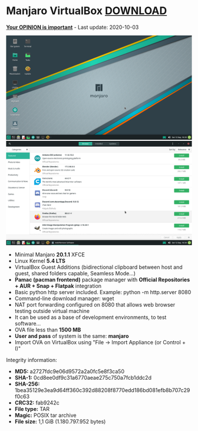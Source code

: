 # Manjaro VirtualBox [DOWNLOAD](https://github.com/Virtual-Machines/Manjaro-VirtualBox/releases/download/latest/Manjaro.ova)
[**Your OPINION is important**](https://github.com/Virtual-Machines/Manjaro-VirtualBox/issues/1) - Last update: 2020-10-03

![Manjaro](https://raw.githubusercontent.com/Virtual-Machines/Manjaro-VirtualBox/master/manjaro.png)
![Pamac](https://raw.githubusercontent.com/Virtual-Machines/Manjaro-VirtualBox/master/pamac.png)

- Minimal Manjaro **20.1.1** XFCE
- Linux Kernel **5.4 LTS**
- VirtualBox Guest Additions (bidirectional clipboard between host and guest, shared folders capable, Seamless Mode...)
- **Pamac (pacman frontend)** package manager with **Official Repositories + AUR + Snap + Flatpak** integration
- Basic python http server included. Example: python -m http.server 8080
- Command-line download manager: wget
- NAT port forwarding configured on 8080 that allows web browser testing outside virtual machine
- It can be used as a base of development environments, to test software...
- OVA file less than **1500 MB**
- **User and pass** of system is the same: **manjaro**
- Import OVA on VirtualBox using "File -> Import Appliance (or Control + I)"

Integrity information:
- **MD5:**  a2727fdc9e06d9572a2a0fc5e8f3ca50
- **SHA-1:**  0cd8ee0df9c31a6770aeae275c750a7fcb1ddc2d
- **SHA-256:**  1bea35129e3ea9d64ff360c392d88208f8770edd186bd081efb8b707c29f0c63
- **CRC32:**  fab9242c
- **File type:**  TAR
- **Magic:**  POSIX tar archive
- **File size:**  1,1 GiB (1.180.797.952 bytes)

